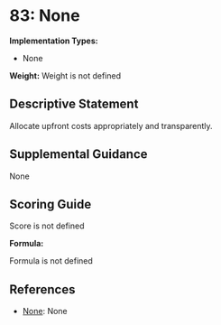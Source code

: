 # 83: None

**Implementation Types:**

- None

**Weight:** Weight is not defined

## Descriptive Statement

Allocate upfront costs appropriately and transparently.

## Supplemental Guidance

None

## Scoring Guide

Score is not defined

**Formula:**

Formula is not defined

## References

- [None](None): None
